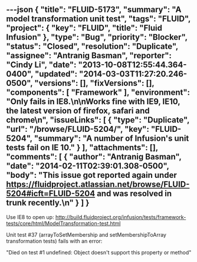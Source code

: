 ---json
{
  "title": "FLUID-5173",
  "summary": "A model transformation unit test",
  "tags": "FLUID",
  "project": {
    "key": "FLUID",
    "title": "Fluid Infusion"
  },
  "type": "Bug",
  "priority": "Blocker",
  "status": "Closed",
  "resolution": "Duplicate",
  "assignee": "Antranig Basman",
  "reporter": "Cindy Li",
  "date": "2013-10-08T12:55:44.364-0400",
  "updated": "2014-03-03T11:27:20.246-0500",
  "versions": [],
  "fixVersions": [],
  "components": [
    "Framework"
  ],
  "environment": "Only fails in IE8.\n\nWorks fine with IE9, IE10, the latest version of firefox, safari and chrome\n",
  "issueLinks": [
    {
      "type": "Duplicate",
      "url": "/browse/FLUID-5204/",
      "key": "FLUID-5204",
      "summary": "A number of Infusion's unit tests fail on IE 10."
    }
  ],
  "attachments": [],
  "comments": [
    {
      "author": "Antranig Basman",
      "date": "2014-02-11T02:39:01.308-0500",
      "body": "This issue got reported again under <https://fluidproject.atlassian.net/browse/FLUID-5204#icft=FLUID-5204> and was resolved in trunk recently.\n"
    }
  ]
}
---
Use IE8 to open up: <http://build.fluidproject.org/infusion/tests/framework-tests/core/html/ModelTransformation-test.html>

Unit test #37 (arrayToSetMembership and setMembershipToArray transformation tests) fails with an error:

"Died on test #1 undefined: Object doesn't support this property or method"

        